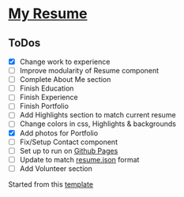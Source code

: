 # [My Resume](https://www.visualcv.com/donald-stolz/pdf)

ToDos
----
- [x] Change work to experience
- [ ] Improve modularity of Resume component
- [ ] Complete About Me section
- [ ] Finish Education
- [ ] Finish Experience
- [ ] Finish Portfolio
- [ ] Add Highlights section to match current resume
- [ ] Change colors in css, Highlights & backgrounds
- [X] Add photos for Portfolio
- [ ] Fix/Setup Contact component
- [ ] Set up to run on [Github Pages](https://pages.github.com/)
- [ ] Update to match [resume.json](https://jsonresume.org/) format
- [ ] Add Volunteer section

Started from this [template](https://github.com/tbakerx/react-resume-template)
